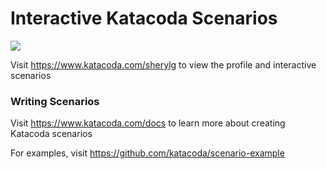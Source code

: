 # Interactive Katacoda Scenarios

[![](http://shields.katacoda.com/katacoda/sherylg/count.svg)](https://www.katacoda.com/sherylg "Get your profile on Katacoda.com")

Visit https://www.katacoda.com/sherylg to view the profile and interactive scenarios

### Writing Scenarios
Visit https://www.katacoda.com/docs to learn more about creating Katacoda scenarios

For examples, visit https://github.com/katacoda/scenario-example

